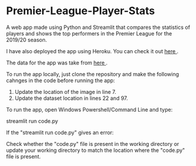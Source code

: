 # Premier-League-Player-Stats
A web app made using Python and Streamlit that compares the statistics of players and shows the top performers in the Premier League for the 2019/20 season.

I have also deployed the app using Heroku. You can check it out <a href = "https://guarded-spire-56172.herokuapp.com/"> here </a>.

The data for the app was take from <a href = "https://fbref.com/en/comps/9/stats/Premier-League-Stats"> here </a>.


To run the app locally, just clone the repository and make the following cahnges in the code before running the app:

1. Update the location of the image in line 7.
2. Update the dataset location in lines 22 and 97.

To run the app, open Windows Powershell/Command Line and type:

streamlit run code.py


If the "streamlit run code.py" gives an error:

Check whether the "code.py" file is present in the working directory or update your working directory to match the location where the "code.py" file is present.
